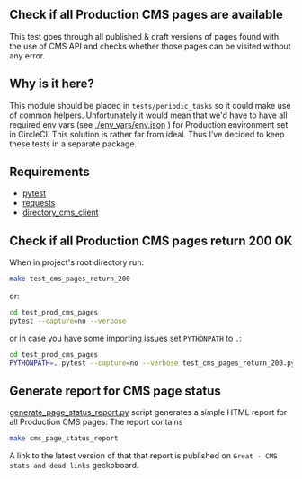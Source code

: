 Check if all Production CMS pages are available
-----------------------------------------------

This test goes through all published & draft versions of pages found with the
use of CMS API and checks whether those pages can be visited without any error.


## Why is it here?

This module should be placed in `tests/periodic_tasks` so it could make use of common
helpers. Unfortunately it would mean that we'd have to have all required env vars
(see [./env_vars/env.json](./env_vars/env.json) ) for Production environment set in CircleCI.
This solution is rather far from ideal. Thus I've decided to keep these tests in a separate package.  


## Requirements

* [pytest](https://pypi.org/project/pytest/)
* [requests](http://docs.python-requests.org/en/master/)
* [directory_cms_client](https://pypi.org/project/directory-cms-client/)


## Check if all Production CMS pages return 200 OK

When in project's root directory run:
```bash
make test_cms_pages_return_200
```

or:
```bash
cd test_prod_cms_pages
pytest --capture=no --verbose
```

or in case you have some importing issues set `PYTHONPATH` to `.`:
```bash
cd test_prod_cms_pages
PYTHONPATH=. pytest --capture=no --verbose test_cms_pages_return_200.py
```


## Generate report for CMS page status

[generate_page_status_report.py](./generate_page_status_report.py) script generates a simple HTML report for all
Production CMS pages. The report contains

```bash
make cms_page_status_report
```

A link to the latest version of that that report is published on `Great - CMS stats and dead links` geckoboard.

